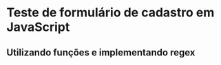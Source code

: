 # Teste de formulário de cadastro em JavaScript
##                 Utilizando funções e implementando regex
